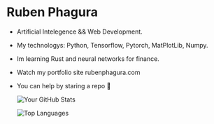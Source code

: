 # Ruben Phagura
-  Artificial Intelegence && Web Development.
-  My technologys: Python, Tensorflow, Pytorch, MatPlotLib, Numpy.
-  Im learning Rust and neural networks for finance.
-  Watch my portfolio site rubenphagura.com
-  You can help by staring a repo 🙂

  
   ![Your GitHub Stats](https://github-readme-stats.vercel.app/api?username=ruben2163)
   
   ![Top Languages](https://github-readme-stats.vercel.app/api/top-langs/?username=ruben2163&layout=compact) 







<!---
Ruben2163/Ruben2163 is a ✨ special ✨ repository because its `README.md` (this file) appears on your GitHub profile.
You can click the Preview link to take a look at your changes.
--->

